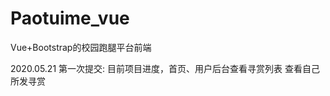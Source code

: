# Paotuime_vue
Vue+Bootstrap的校园跑腿平台前端

2020.05.21 第一次提交:   目前项目进度，首页、用户后台查看寻赏列表
                         查看自己所发寻赏

